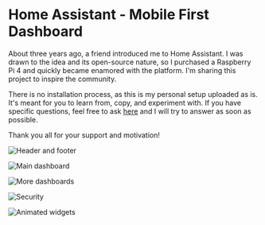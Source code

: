 # Home Assistant - Mobile First Dashboard
About three years ago, a friend introduced me to Home Assistant. I was drawn to the idea and its open-source nature, so I purchased a Raspberry Pi 4 and quickly became enamored with the platform. I'm sharing this project to inspire the community.

There is no installation process, as this is my personal setup uploaded as is. It's meant for you to learn from, copy, and experiment with. If you have specific questions, feel free to ask [here](https://community.home-assistant.io/t/a-minimalist-and-user-friendly-dashboard-with-an-mobile-first-approach-now-on-github/535580) and I will try to answer as soon as possible.

Thank you all for your support and motivation!

![Header and footer](https://github.com/clooos/Home-Assistant-Mobile-First/blob/master/www/images/Home%20Assistant%20-%20UI%20V4%20-%20Header%20and%20footer.png?raw=true)

![Main dashboard](https://github.com/clooos/Home-Assistant-Mobile-First/blob/master/www/images/Home%20Assistant%20-%20UI%20V4%20-%20Main%20dashboard.png?raw=true)

![More dashboards](https://github.com/clooos/Home-Assistant-Mobile-First/blob/master/www/images/Home%20Assistant%20-%20UI%20V4%20-%20More%20dashboards.png?raw=true)

![Security](https://github.com/clooos/Home-Assistant-Mobile-First/blob/master/www/images/Home%20Assistant%20-%20UI%20V4%20-%20Security.png?raw=true)

![Animated widgets](https://github.com/clooos/Home-Assistant-Mobile-First/blob/master/www/images/Home%20Assistant%20-%20UI%20V4%20-%20Animated%20widgets.gif?raw=true)
